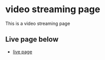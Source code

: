 

# video streaming page

This is a video streaming page


## Live page below

- [live page](https://ayinde7277.github.io/video-streaming-page/)



